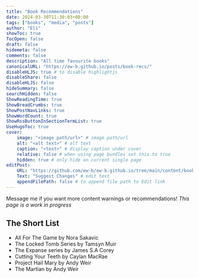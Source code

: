 ```yaml
---
title: "Book Recommendations"
date: 2024-03-30T11:30:03+00:00
tags: ["books", "media", "posts"]
author: "Eli"
showToc: true
TocOpen: false
draft: false
hidemeta: false
comments: false
description: "All time favourite books"
canonicalURL: "https://ew-b.github.io/posts/book-recs/"
disableHLJS: true # to disable highlightjs
disableShare: false
disableHLJS: false
hideSummary: false
searchHidden: false
ShowReadingTime: true
ShowBreadCrumbs: true
ShowPostNavLinks: true
ShowWordCount: true
ShowRssButtonInSectionTermList: true
UseHugoToc: true
cover:
    image: "<image path/url>" # image path/url
    alt: "<alt text>" # alt text
    caption: "<text>" # display caption under cover
    relative: false # when using page bundles set this to true
    hidden: true # only hide on current single page
editPost:
    URL: "https://github.com/ew-b/ew-b.github.io/tree/main/content/book-recs/"
    Text: "Suggest Changes" # edit text
    appendFilePath: false # to append file path to Edit link
---
```


Message me if you want more content warnings or recommendations!
*This page is a work in progress*


## The Short List
- All For The Game by Nora Sakavic
- The Locked Tomb Series by Tamsyn Muir
- The Expanse series by James S.A Corey
- Cutting Your Teeth by Caylan MacRae
- Project Hail Mary by Andy Weir
- The Martian by Andy Weir

